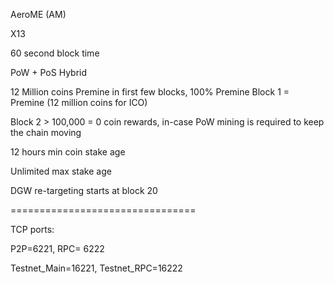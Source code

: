 AeroME (AM)

X13

60 second block time

PoW + PoS Hybrid

12 Million coins Premine in first few blocks, 100% Premine
Block 1 = Premine (12 million coins for ICO)

Block 2 > 100,000 = 0 coin rewards, in-case PoW mining is required to keep the chain moving

12 hours min coin stake age

Unlimited max stake age

DGW re-targeting starts at block 20


================================


TCP ports:

P2P=6221, RPC=	6222

Testnet_Main=16221, Testnet_RPC=16222